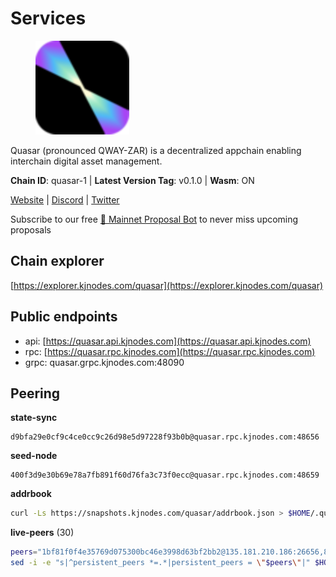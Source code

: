 # Services

<figure><img src="https://raw.githubusercontent.com/kj89/cosmos-images/main/logos/quasar.png" width="150" alt=""><figcaption></figcaption></figure>

Quasar (pronounced QWAY-ZAR) is a decentralized  appchain enabling interchain digital asset management.

**Chain ID**: quasar-1 | **Latest Version Tag**: v0.1.0 | **Wasm**: ON

[Website](https://www.quasar.fi) | [Discord](https://discord.gg/quasarfi) | [Twitter](https://twitter.com/QuasarFi)



Subscribe to our free [🤖 Mainnet Proposal Bot](https://t.me/kjnodes_proposal_bot) to never miss upcoming proposals


## Chain explorer
[https://explorer.kjnodes.com/quasar](https://explorer.kjnodes.com/quasar)

## Public endpoints

* api: [https://quasar.api.kjnodes.com](https://quasar.api.kjnodes.com)
* rpc: [https://quasar.rpc.kjnodes.com](https://quasar.rpc.kjnodes.com)
* grpc: quasar.grpc.kjnodes.com:48090

## Peering

**state-sync**

```text
d9bfa29e0cf9c4ce0cc9c26d98e5d97228f93b0b@quasar.rpc.kjnodes.com:48656
```

**seed-node**

```text
400f3d9e30b69e78a7fb891f60d76fa3c73f0ecc@quasar.rpc.kjnodes.com:48659
```

**addrbook**
```bash
curl -Ls https://snapshots.kjnodes.com/quasar/addrbook.json > $HOME/.quasarnode/config/addrbook.json
```

**live-peers** (30)
```bash
peers="1bf81f0f4e35769d075300bc46e3998d63bf2bb2@135.181.210.186:26656,88cc4d314c9804a9478e900b6f18a83ea58a98c6@57.128.20.163:18256,b212d5740b2e11e54f56b072dc13b6134650cfb5@134.65.192.124:26656,c124ce0b508e8b9ed1c5b6957f362225659b5343@134.65.193.11:26656,771659b9205187f9094f894c65d29effa79fdd2c@18.156.191.84:26656,52c1443f58363c147393d7637116e8a0724329d4@51.89.7.235:26647,a286b35c9e9626cc7b780120ebe4afa883c059ce@144.76.40.53:18256,6f9e244b6e225241c02b235f700c2b0788da982d@148.113.159.22:18256,66e0a7d2c2fc75a91627085d0ac5681a35dfd408@37.252.184.234:26656,7e72f64aab40ddcb1a2cf3a8a5bbf99ee01fc6f0@65.108.9.164:10456,d9bfa29e0cf9c4ce0cc9c26d98e5d97228f93b0b@65.109.88.38:48656,d2247f7b919f0781c90ee61958d7044665a22d38@169.155.169.84:26656,bcbc915effeb5e1f4e96670fd68d20a08ad4efa1@65.108.138.80:18256,d7ea38275af96271fd66194dad3951ef38b8ba7c@193.70.33.64:18256,d11f867df7e498de0835e2d1b5bc34334c7337d1@65.109.31.114:2490,ff8bfc8a197e279810ccb21acdd987dfd6d3eb54@81.0.248.60:18256,298e0e1faf8a5da43514cc2908d2908658e732a0@38.146.3.148:18256,6128f51914659e0ee2c57970d84223404fe5e5ce@65.108.137.36:26656,1c4d42123dc63fba03bc28d2b5a837879e7de979@162.55.245.149:2040,e1b058e5cfa2b836ddaa496b10911da62dcf182e@65.21.136.170:58656,5a111b281852be31838ecf1202e59981e618355e@89.116.31.95:18256,8688b59432d98b6ded8bed01c3c29d4892ae6e4f@38.146.3.149:18256,f2e7f8af9e5f72bcde83a8bc0ca05aded6d51a5e@103.180.28.199:26656,bccdc6cb3a0785bf3ee65d98c38bdd62bb843285@141.95.157.139:18256,e726816f42831689eab9378d5d577f1d06d25716@176.9.188.21:26656,bbf8c1562c20726a436f1c1476ad49e560ca179b@51.89.190.33:26656,97e4468ac589eac505a800411c635b14511a61bb@134.65.195.240:26656,6cceba286b498d4a1931f85e35ea0fa433373057@169.155.170.222:26656,10e73ac4ab3f9e1edd89e1aa342eb4d4f11120f0@135.181.128.114:18256,c97640c7c53a32ff301c09b261bbccb35c286dba@65.109.50.30:26656"
sed -i -e "s|^persistent_peers *=.*|persistent_peers = \"$peers\"|" $HOME/.quasarnode/config/config.toml
```
